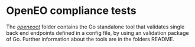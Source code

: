 # OpenEO compliance tests

The *[openeoct](https://github.com/Open-EO/openeo-backend-validator/tree/master/openeoct)* folder contains
the Go standalone tool that validates single back end endpoints defined in a config file,
by using an validation package of Go. Further information about the tools are in the folders README.
